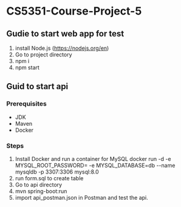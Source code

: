 # CS5351-Course-Project-5
## Gudie to start web app for test
1. install Node.js (https://nodejs.org/en)
2. Go to project directory
3. npm i
4. npm start

## Guid to start api
### Prerequisites
- JDK
- Maven
- Docker
### Steps
1. Install Docker and run a container for MySQL
docker run -d -e MYSQL_ROOT_PASSWORD=<password> -e MYSQL_DATABASE=db --name mysqldb -p 3307:3306 mysql:8.0
2. run form.sql to create table
3. Go to api directory
4. mvn spring-boot:run
5. import api_postman.json in Postman and test the api.
